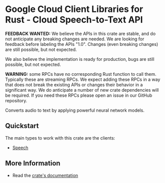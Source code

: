 # Google Cloud Client Libraries for Rust - Cloud Speech-to-Text API

<!-- Code generated by sidekick. DO NOT EDIT. -->

**FEEDBACK WANTED:** We believe the APIs in this crate are stable, and
do not anticipate any breaking changes are needed. We are looking for
feedback before labeling the APIs "1.0". Changes (even breaking changes)
are still possible, but not expected.

We also believe the implementation is ready for production, bugs are
still possible, but not expected.

**WARNING:** some RPCs have no corresponding Rust function to call them.
Typically these are streaming RPCs. We expect adding these RPCs in a
way that does not break the existing APIs or changes their behavior in a
significant way. We do anticipate a number of new crate dependencies
will be required. If you need these RPCs please open an issue in our
GitHub repository.

Converts audio to text by applying powerful neural network models.

## Quickstart

The main types to work with this crate are the clients:

- [Speech]

## More Information

- Read the [crate's documentation](https://docs.rs/google-cloud-speech-v2/latest/google-cloud-speech-v2)

[Speech]: https://docs.rs/google-cloud-speech-v2/latest/google_cloud_speech_v2/client/struct.Speech.html
